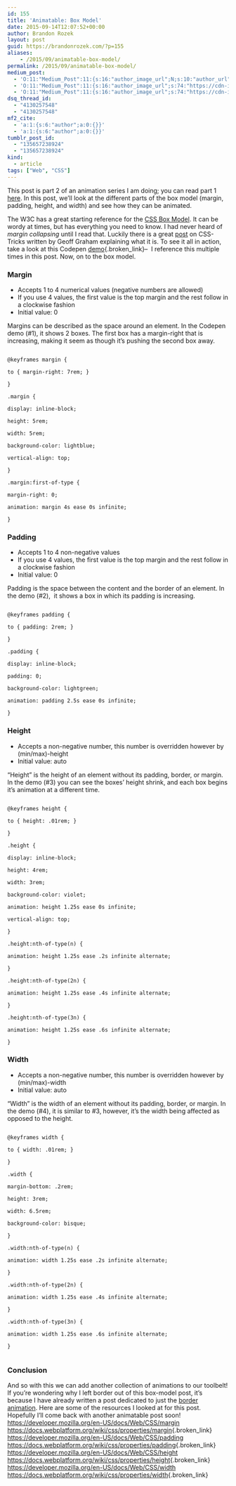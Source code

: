 ```yaml
---
id: 155
title: 'Animatable: Box Model'
date: 2015-09-14T12:07:52+00:00
author: Brandon Rozek
layout: post
guid: https://brandonrozek.com/?p=155
aliases:
    - /2015/09/animatable-box-model/
permalink: /2015/09/animatable-box-model/
medium_post:
  - 'O:11:"Medium_Post":11:{s:16:"author_image_url";N;s:10:"author_url";N;s:11:"byline_name";N;s:12:"byline_email";N;s:10:"cross_link";N;s:2:"id";N;s:21:"follower_notification";N;s:7:"license";N;s:14:"publication_id";N;s:6:"status";N;s:3:"url";N;}'
  - 'O:11:"Medium_Post":11:{s:16:"author_image_url";s:74:"https://cdn-images-1.medium.com/fit/c/200/200/1*dmbNkD5D-u45r44go_cf0g.png";s:10:"author_url";s:32:"https://medium.com/@brandonrozek";s:11:"byline_name";N;s:12:"byline_email";N;s:10:"cross_link";s:2:"no";s:2:"id";s:12:"17293fa1c115";s:21:"follower_notification";s:2:"no";s:7:"license";s:19:"all-rights-reserved";s:14:"publication_id";s:2:"-1";s:6:"status";s:6:"public";s:3:"url";s:66:"https://medium.com/@brandonrozek/animatable-box-model-17293fa1c115";}'
  - 'O:11:"Medium_Post":11:{s:16:"author_image_url";s:74:"https://cdn-images-1.medium.com/fit/c/200/200/1*dmbNkD5D-u45r44go_cf0g.png";s:10:"author_url";s:32:"https://medium.com/@brandonrozek";s:11:"byline_name";N;s:12:"byline_email";N;s:10:"cross_link";s:2:"no";s:2:"id";s:12:"17293fa1c115";s:21:"follower_notification";s:2:"no";s:7:"license";s:19:"all-rights-reserved";s:14:"publication_id";s:2:"-1";s:6:"status";s:6:"public";s:3:"url";s:66:"https://medium.com/@brandonrozek/animatable-box-model-17293fa1c115";}'
dsq_thread_id:
  - "4130257548"
  - "4130257548"
mf2_cite:
  - 'a:1:{s:6:"author";a:0:{}}'
  - 'a:1:{s:6:"author";a:0:{}}'
tumblr_post_id:
  - "135657238924"
  - "135657238924"
kind:
  - article
tags: ["Web", "CSS"]
---
```

This post is part 2 of an animation series I am doing; you can read part 1 [here](https://brandonrozek.com/2015/05/animatable-border/). In this post, we&#8217;ll look at the different parts of the box model (margin, padding, height, and width) and see how they can be animated.

<!--more-->

The W3C has a great starting reference for the [CSS Box Model](http://www.w3.org/TR/CSS2/box.html). It can be wordy at times, but has everything you need to know. I had never heard of _margin collapsing_ until I read that. Luckily there is a great [post](https://css-tricks.com/what-you-should-know-about-collapsing-margins/) on CSS-Tricks written by Geoff Graham explaining what it is. To see it all in action, take a look at this Codepen [demo](http://codepen.io/brandonrozek/full/RWPYgV/){.broken_link}&#8211;  I reference this multiple times in this post. Now, on to the box model.

### Margin

  * Accepts 1 to 4 numerical values (negative numbers are allowed)
  * If you use 4 values, the first value is the top margin and the rest follow in a clockwise fashion
  * Initial value: 0

Margins can be described as the space around an element. In the Codepen demo (#1), it shows 2 boxes. The first box has a margin-right that is increasing, making it seem as though it&#8217;s pushing the second box away.

<pre><code class="language-css">
@keyframes margin {

to { margin-right: 7rem; }

}

.margin {

display: inline-block;

height: 5rem;

width: 5rem;

background-color: lightblue;

vertical-align: top;

}

.margin:first-of-type {

margin-right: 0;

animation: margin 4s ease 0s infinite;

}
</code></pre>

### Padding

  * Accepts 1 to 4 non-negative values
  * If you use 4 values, the first value is the top margin and the rest follow in a clockwise fashion
  * Initial value: 0

Padding is the space between the content and the border of an element. In the demo (#2),  it shows a box in which its padding is increasing.

<pre><code class="language-css">
@keyframes padding {

to { padding: 2rem; }

}

.padding {

display: inline-block;

padding: 0;

background-color: lightgreen;

animation: padding 2.5s ease 0s infinite;

}
</code></pre>

### Height

  * Accepts a non-negative number, this number is overridden however by (min/max)-height
  * Initial value: auto

&#8220;Height&#8221; is the height of an element without its <span><span> padding, border, or margin. In the demo (#3) you can see the boxes&#8217; height shrink, and each box begins it&#8217;s animation at a different time. </span></span>

<pre><code class="language-css">
@keyframes height {

to { height: .01rem; }

}

.height {

display: inline-block;

height: 4rem;

width: 3rem;

background-color: violet;

animation: height 1.25s ease 0s infinite;

vertical-align: top;

}

.height:nth-of-type(n) {

animation: height 1.25s ease .2s infinite alternate;

}

.height:nth-of-type(2n) {

animation: height 1.25s ease .4s infinite alternate;

}

.height:nth-of-type(3n) {

animation: height 1.25s ease .6s infinite alternate;

}
</code></pre>

### Width

  * Accepts a non-negative number, this number is overridden however by (min/max)-width
  * Initial value: auto

&#8220;Width&#8221; is the width of an element without its <span><span> padding, border, or margin. In the demo (#4), it is similar to #3, however, it&#8217;s the width being affected as opposed to the height. </span></span>

<pre><code class="language-css">
@keyframes width {

to { width: .01rem; }

}

.width {

margin-bottom: .2rem;

height: 3rem;

width: 6.5rem;

background-color: bisque;

}

.width:nth-of-type(n) {

animation: width 1.25s ease .2s infinite alternate;

}

.width:nth-of-type(2n) {

animation: width 1.25s ease .4s infinite alternate;

}

.width:nth-of-type(3n) {

animation: width 1.25s ease .6s infinite alternate;

}

</code></pre>

### Conclusion

And so with this we can add another collection of animations to our toolbelt! If you&#8217;re wondering why I left border out of this box-model post, it&#8217;s because I have already written a post dedicated to just the [border animation](https://brandonrozek.com/2015/05/animatable-border/). Here are some of the resources I looked at for this post. Hopefully I&#8217;ll come back with another animatable post soon! <https://developer.mozilla.org/en-US/docs/Web/CSS/margin> <https://docs.webplatform.org/wiki/css/properties/margin>{.broken_link} <https://developer.mozilla.org/en-US/docs/Web/CSS/padding> <https://docs.webplatform.org/wiki/css/properties/padding>{.broken_link} <https://developer.mozilla.org/en-US/docs/Web/CSS/height> <https://docs.webplatform.org/wiki/css/properties/height>{.broken_link} <https://developer.mozilla.org/en-US/docs/Web/CSS/width> <https://docs.webplatform.org/wiki/css/properties/width>{.broken_link}